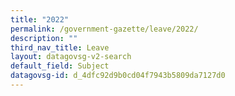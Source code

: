 ```yaml
---
title: "2022"
permalink: /government-gazette/leave/2022/
description: ""
third_nav_title: Leave
layout: datagovsg-v2-search
default_field: Subject
datagovsg-id: d_4dfc92d9b0cd04f7943b5809da7127d0
---
```

